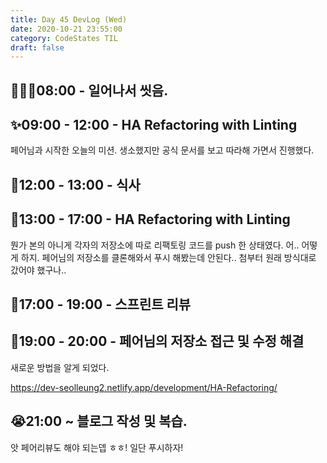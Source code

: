 ```yaml
---
title: Day 45 DevLog (Wed)
date: 2020-10-21 23:55:00
category: CodeStates TIL
draft: false
---
```


## 🏃🏻‍♀️08:00 - 일어나서 씻음.

## ✨09:00 - 12:00 - HA Refactoring with Linting

페어님과 시작한 오늘의 미션.
생소했지만 공식 문서를 보고 따라해 가면서 진행했다.

## 🌳12:00 - 13:00 - 식사

## 🐙13:00 - 17:00 - HA Refactoring with Linting

뭔가 본의 아니게 각자의 저장소에 따로 리팩토링 코드를 push 한 상태였다.
어.. 어떻게 하지. 페어님의 저장소를 클론해와서 푸시 해봤는데 안된다.. 첨부터 원래 방식대로 갔어야 했구나..

## 🥰17:00 - 19:00 - 스프린트 리뷰

## 🦋19:00 - 20:00 - 페어님의 저장소 접근 및 수정 해결

새로운 방법을 알게 되었다.

https://dev-seolleung2.netlify.app/development/HA-Refactoring/

## 😭21:00 ~ 블로그 작성 및 복습.

앗 페어리뷰도 해야 되는뎁 ㅎㅎ! 일단 푸시하자!
